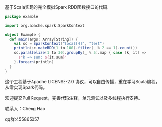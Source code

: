 基于Scala实现的完全模拟Spark RDD函数接口的代码.
```scala
package example

import org.apache.spark.SparkContext

object Example {
  def main(args: Array[String]) {
    val sc = SparkContext("local[4]", "test")
    println(sc.makeRDD(1 to 100).filter(_ % 2 == 1).count())
    sc.parallelize(1 to 30).groupBy(_ % 5).map { case (k, it) =>
      s"k => sum: ${it.sum}"
    }.foreach(println)
  }
}
```

这个工程基于Apache LICENSE-2.0 协议，可以自由传播，重在学习Scala编程，从零实现Spark代码。

欢迎提交Pull Request，完善代码注释，单元测试以及多线程执行支持。

联系人：Cheng Hao

qq群:455865057

